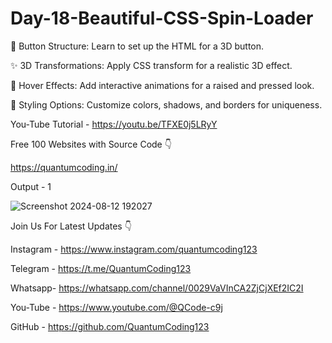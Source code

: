 # Day-18-Beautiful-CSS-Spin-Loader

🔧 Button Structure: Learn to set up the HTML for a 3D button.

✨ 3D Transformations: Apply CSS transform for a realistic 3D effect.

🎨 Hover Effects: Add interactive animations for a raised and pressed look.

🌈 Styling Options: Customize colors, shadows, and borders for uniqueness.

You-Tube Tutorial - https://youtu.be/TFXE0j5LRyY

Free 100 Websites with Source Code 👇

https://quantumcoding.in/

Output - 1

![Screenshot 2024-08-12 192027](https://github.com/user-attachments/assets/f2982dd3-45e2-453a-b487-aadeec79b04d)

Join Us For Latest Updates 👇

Instagram - https://www.instagram.com/quantumcoding123

Telegram - https://t.me/QuantumCoding123

Whatsapp- https://whatsapp.com/channel/0029VaVInCA2ZjCjXEf2IC2I

You-Tube - https://www.youtube.com/@QCode-c9j

GitHub - https://github.com/QuantumCoding123
